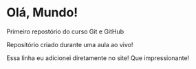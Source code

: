 # Olá, Mundo!
 Primeiro repostório do curso Git e GitHub

 Repositório criado durante uma aula ao vivo!

 Essa linha eu adicionei diretamente no site! Que impressionante!
